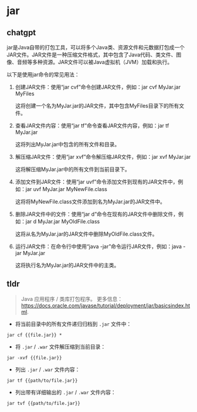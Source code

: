 # jar 
## chatgpt 
jar是Java自带的打包工具，可以将多个Java类、资源文件和元数据打包成一个JAR文件。JAR文件是一种压缩文件格式，其中包含了Java代码、类文件、图像、音频等多种资源。JAR文件可以被Java虚拟机（JVM）加载和执行。

以下是使用jar命令的常见用法：

1. 创建JAR文件：使用“jar cvf”命令创建JAR文件，例如：jar cvf MyJar.jar MyFiles

    这将创建一个名为MyJar.jar的JAR文件，其中包含MyFiles目录下的所有文件。

2. 查看JAR文件内容：使用“jar tf”命令查看JAR文件内容，例如：jar tf MyJar.jar

    这将列出MyJar.jar中包含的所有文件和目录。

3. 解压缩JAR文件：使用“jar xvf”命令解压缩JAR文件，例如：jar xvf MyJar.jar

    这将解压缩MyJar.jar中的所有文件到当前目录下。

4. 添加文件到JAR文件：使用“jar uvf”命令添加文件到现有的JAR文件中，例如：jar uvf MyJar.jar MyNewFile.class

    这将将MyNewFile.class文件添加到名为MyJar.jar的JAR文件中。

5. 删除JAR文件中的文件：使用“jar d”命令在现有的JAR文件中删除文件，例如：jar d MyJar.jar MyOldFile.class

    这将从名为MyJar.jar的JAR文件中删除MyOldFile.class文件。

6. 运行JAR文件：在命令行中使用“java -jar”命令运行JAR文件，例如：java -jar MyJar.jar

    这将执行名为MyJar.jar的JAR文件中的主类。 

## tldr 
 
> Java 应用程序 / 类库打包程序。
> 更多信息：<https://docs.oracle.com/javase/tutorial/deployment/jar/basicsindex.html>.

- 将当前目录中的所有文件递归归档到 `.jar` 文件中：

`jar cf {{file.jar}} *`

- 将 `.jar` / `.war` 文件解压缩到当前目录：

`jar -xvf {{file.jar}}`

- 列出 `.jar` / `.war` 文件内容：

`jar tf {{path/to/file.jar}}`

- 列出带有详细输出的 `.jar` / `.war` 文件内容：

`jar tvf {{path/to/file.jar}}`
